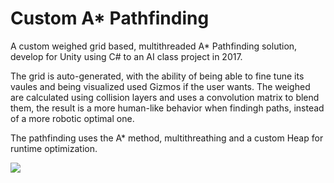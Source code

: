 Custom A* Pathfinding
===============
A custom weighed grid based, multithreaded A* Pathfinding solution, develop for Unity using C# to an AI class project in 2017.

The grid is auto-generated, with the ability of being able to fine tune its vaules and being visualized used Gizmos if the user wants.
The weighed are calculated using collision layers and uses a convolution matrix to blend them, the result is a more human-like behavior
when findingh paths, instead of a more robotic optimal one.

The pathfinding uses the A* method, multithreathing and a custom Heap for runtime optimization.

![](https://imgur.com/1QrcKER)
